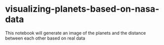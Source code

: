 # visualizing-planets-based-on-nasa-data
This notebook will generate an image of the planets and the distance between each other based on real data
